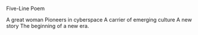 Five-Line Poem

A great woman
Pioneers in cyberspace
A carrier of emerging culture
A new story
The beginning of a new era.
